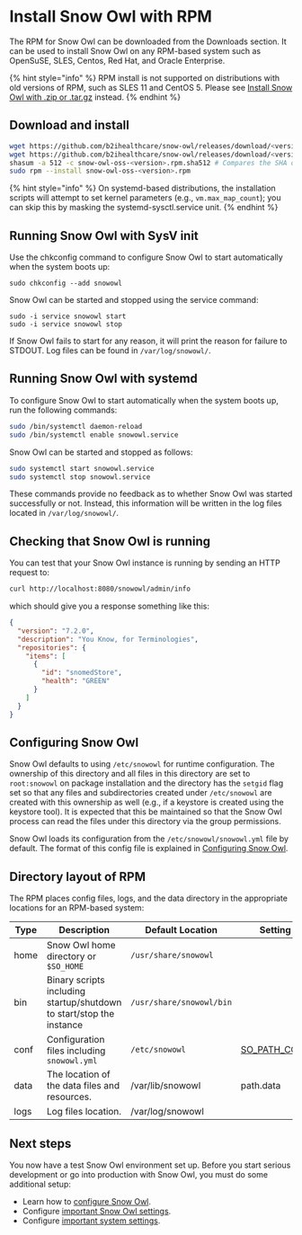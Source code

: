 # Install Snow Owl with RPM

The RPM for Snow Owl can be downloaded from the Downloads section. It can be used to install Snow Owl on any RPM-based system such as OpenSuSE, SLES, Centos, Red Hat, and Oracle Enterprise.

{% hint style="info" %}
RPM install is not supported on distributions with old versions of RPM, such as SLES 11 and CentOS 5. Please see [Install Snow Owl with .zip or .tar.gz](./tarzip.md) instead.
{% endhint %}

## Download and install

```bash
wget https://github.com/b2ihealthcare/snow-owl/releases/download/<version>/snow-owl-oss-<version>.rpm
wget https://github.com/b2ihealthcare/snow-owl/releases/download/<version>/snow-owl-oss-<version>.rpm.sha512
shasum -a 512 -c snow-owl-oss-<version>.rpm.sha512 # Compares the SHA of the downloaded RPM and the published checksum, which should output `snow-owl-oss-<version>.rpm: OK`.
sudo rpm --install snow-owl-oss-<version>.rpm
```

{% hint style="info" %}
On systemd-based distributions, the installation scripts will attempt to set kernel parameters (e.g., `vm.max_map_count`); you can skip this by masking the systemd-sysctl.service unit.
{% endhint %}

## Running Snow Owl with SysV init

Use the chkconfig command to configure Snow Owl to start automatically when the system boots up:

```
sudo chkconfig --add snowowl
```

Snow Owl can be started and stopped using the service command:

```
sudo -i service snowowl start
sudo -i service snowowl stop
```

If Snow Owl fails to start for any reason, it will print the reason for failure to STDOUT. Log files can be found in `/var/log/snowowl/`.

## Running Snow Owl with systemd

To configure Snow Owl to start automatically when the system boots up, run the following commands:

```bash
sudo /bin/systemctl daemon-reload
sudo /bin/systemctl enable snowowl.service
```

Snow Owl can be started and stopped as follows:

```bash
sudo systemctl start snowowl.service
sudo systemctl stop snowowl.service
```

These commands provide no feedback as to whether Snow Owl was started successfully or not. Instead, this information will be written in the log files located in `/var/log/snowowl/`.

## Checking that Snow Owl is running

You can test that your Snow Owl instance is running by sending an HTTP request to:

```bash
curl http://localhost:8080/snowowl/admin/info
```

which should give you a response something like this:

```json
{
  "version": "7.2.0",
  "description": "You Know, for Terminologies",
  "repositories": {
    "items": [
      {
        "id": "snomedStore",
        "health": "GREEN"
      }
    ]
  }
}
```

## Configuring Snow Owl

Snow Owl defaults to using `/etc/snowowl` for runtime configuration. The ownership of this directory and all files in this directory are set to `root:snowowl` on package installation and the directory has the `setgid` flag set so that any files and subdirectories created under `/etc/snowowl` are created with this ownership as well (e.g., if a keystore is created using the keystore tool). It is expected that this be maintained so that the Snow Owl process can read the files under this directory via the group permissions.

Snow Owl loads its configuration from the `/etc/snowowl/snowowl.yml` file by default. The format of this config file is explained in [Configuring Snow Owl](../configure/index.md).

## Directory layout of RPM

The RPM places config files, logs, and the data directory in the appropriate locations for an RPM-based system:

| Type          | Description             | Default Location  | Setting |
| ------------- | ----------------------- | ----------------- | ------- |
| home          | Snow Owl home directory or `$SO_HOME` | `/usr/share/snowowl` ||
| bin           | Binary scripts including startup/shutdown to start/stop the instance       | `/usr/share/snowowl/bin` ||
| conf          | Configuration files including `snowowl.yml` | `/etc/snowowl` | [SO_PATH_CONF](../configure/index.md#config-files-location) |
| data          | The location of the data files and resources. | /var/lib/snowowl | path.data |
| logs          | Log files location. | /var/log/snowowl ||

## Next steps

You now have a test Snow Owl environment set up. Before you start serious development or go into production with Snow Owl, you must do some additional setup:

* Learn how to [configure Snow Owl](../configure/index.md).
* Configure [important Snow Owl settings](../configure/important-settings.md).
* Configure [important system settings](../configure/).
